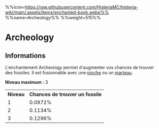 %%icon=https://raw.githubusercontent.com/HisteriaMC/histeria-wiki/main/.assets/items/enchanted-book.webp%%
%%name=Archeology%%
%%weight=515%%
# Archeology

## Informations
L'enchantement Archeology permet d'augmenter vos chances de trouver des fossiles. Il est fusionnable avec une [pioche](https://histeria.fr/wiki/outils/histerite-axe) ou un [marteau](https://histeria.fr/wiki/outils/hammer).


**Niveau maximum :** 3

<table>
  <tr>
    <th>Niveau</th>
    <th>Chances de trouver un fossile</th>
  </tr>
  <tr>
    <td>1</td>
    <td>0.0972%</td>
  </tr>
  <tr>
    <td>2</td>
    <td>0.1134%</td>
  </tr>
  <tr>
    <td>3</td>
    <td>0.1296%</td>
</table>
